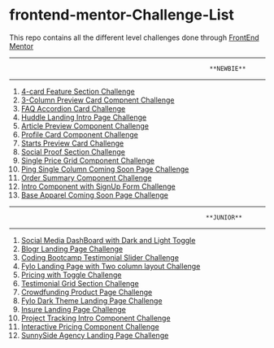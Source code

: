 # frontend-mentor-Challenge-List
This repo contains all the different level challenges done through [FrontEnd Mentor](https://www.frontendmentor.io/challenges)

************************************************************************************************************
                                                           **NEWBIE**
************************************************************************************************************

1. [4-card Feature Section Challenge](https://github.com/AmanpreetSingh1995/newbie-4-card-feature-section)
2. [3-Column Preview Card Compnent Challenge](https://github.com/AmanpreetSingh1995/newbie-3-col-preview-card-component)
3. [FAQ Accordion Card Challenge](https://github.com/AmanpreetSingh1995/newbie-faq-accordion-card)
4. [Huddle Landing Intro Page Challenge](https://github.com/AmanpreetSingh1995/newbie-huddle-landing-intro-page)
5. [Article Preview Component Challenge](https://github.com/AmanpreetSingh1995/newbie-article-preview-component)
6. [Profile Card Component Challenge](https://github.com/AmanpreetSingh1995/newbie-profile-card-component)
7. [Starts Preview Card Challenge](https://github.com/AmanpreetSingh1995/newbie-stats-preview-card)
8. [Social Proof Section Challenge](https://github.com/AmanpreetSingh1995/newbie-social-proof-section)
9. [Single Price Grid Component Challenge](https://github.com/AmanpreetSingh1995/newbie-single-price-grid-component)
10. [Ping Single Column Coming Soon Page Challenge](https://github.com/AmanpreetSingh1995/newbie-ping-single-column-coming-soon-page)
11. [Order Summary Component Challenge](https://github.com/AmanpreetSingh1995/newbie-order-summary-component)
12. [Intro Component with SignUp Form Challenge](https://github.com/AmanpreetSingh1995/newbie-intro-component-with-sign-up-form)
13. [Base Apparel Coming Soon Page Challenge](https://github.com/AmanpreetSingh1995/newbie-Base-Apparel-coming-soon-page)

************************************************************************************************************
                                                          **JUNIOR**
************************************************************************************************************

1. [Social Media DashBoard with Dark and Light Toggle](https://github.com/AmanpreetSingh1995/FEM_Social_Dashboard_Dk-Lt_Toggle)
2. [Blogr Landing Page Challenge](https://github.com/AmanpreetSingh1995/junior-blogr-landing-page)
3. [Coding Bootcamp Testimonial Slider Challenge](https://github.com/AmanpreetSingh1995/junior-coding-bootcamp-testimonial-slider)
4. [Fylo Landing Page with Two column layout Challenge](https://github.com/AmanpreetSingh1995/junior-fylo-landing-page-with-two-column-layout)
5. [Pricing with Toggle Challenge](https://github.com/AmanpreetSingh1995/junior-pricing-with-toggle)
6. [Testimonial Grid Section Challenge](https://github.com/AmanpreetSingh1995/junior-testimonials-grid-section)
7. [Crowdfunding Product Page Challenge](https://github.com/AmanpreetSingh1995/junior-crowdfunding-product-page)
8. [Fylo Dark Theme Landing Page Challenge](https://github.com/AmanpreetSingh1995/junior-fylo-dark-theme-landing-page)
9. [Insure Landing Page Challenge](https://github.com/AmanpreetSingh1995/junior-insure-landing-page)
10. [Project Tracking Intro Component Challenge](https://github.com/AmanpreetSingh1995/junior-project-tracking-intro-component)
11. [Interactive Pricing Component Challenge](https://github.com/AmanpreetSingh1995/junior-interactive-pricing-component)
12. [SunnySide Agency Landing Page Challenge](https://github.com/AmanpreetSingh1995/FeM_SunnySide_Agency_Landing_Page)
